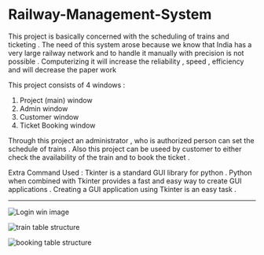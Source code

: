 # Railway-Management-System
This project is basically concerned with the scheduling of trains and ticketing . The need of this system arose because we know that India has a very large
railway network and to handle it manually with precision is not possible . Computerizing it will increase the reliability , speed , efficiency and will 
decrease the paper work 

This project consists of 4 windows :
1. Project (main) window 
2. Admin window 
3. Customer window 
4. Ticket Booking window 

Through this project an administrator , who is authorized person can set the schedule of trains .
Also this project can be useed by customer to either check the availability of the train and to book the ticket .

Extra Command Used : Tkinter is a standard GUI library for python . Python when combined with Tkinter provides a fast and easy way to create GUI 
applications . Creating a GUI application using Tkinter is an easy task .

***********************************************************************************************************************************************************

![Login win image](https://user-images.githubusercontent.com/110303512/208300520-9e4d02a4-dbe1-4e26-a998-e2eb3c81fdc5.jpeg)

![train table structure](https://user-images.githubusercontent.com/110303512/208300543-e397abbd-767b-4756-bb0d-e86dfc689ca6.jpg)

![booking table structure](https://user-images.githubusercontent.com/110303512/208300553-daf47981-ff35-4c81-84be-d3bdbf9744ad.jpg)

